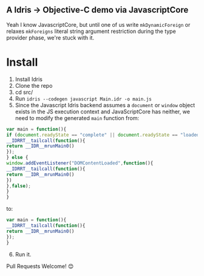 ## A Idris -> Objective-C demo via JavascriptCore

Yeah I know JavascriptCore, but until one of us write `mkDynamicForeign` or
relaxes `mkForeigns` literal string argument restriction during the type provider phase, we're stuck with
it.

# Install
1. Install Idris
2. Clone the repo
3. cd src/
4. Run `idris --codegen javascript Main.idr -o main.js`
5. Since the Javascript Idris backend assumes a `document` or `window` object exists in the JS execution context and JavaScriptCore has neither, we need to modify the generated `main` function from:

```js
var main = function(){
if (document.readyState == "complete" || document.readyState == "loaded") {
__IDRRT__tailcall(function(){
return __IDR__mrunMain0()
});
} else {
window.addEventListener("DOMContentLoaded",function(){
__IDRRT__tailcall(function(){
return __IDR__mrunMain0()
})
},false);
}
}
```

to:

```js
var main = function(){
__IDRRT__tailcall(function(){
return __IDR__mrunMain0()
});
}
```

6. Run it.

Pull Requests Welcome! 😊
